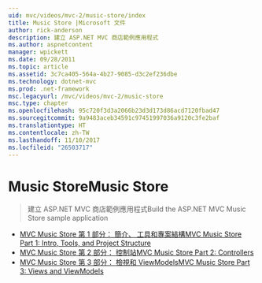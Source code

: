 ```yaml
---
uid: mvc/videos/mvc-2/music-store/index
title: Music Store |Microsoft 文件
author: rick-anderson
description: 建立 ASP.NET MVC 商店範例應用程式
ms.author: aspnetcontent
manager: wpickett
ms.date: 09/28/2011
ms.topic: article
ms.assetid: 3c7ca405-564a-4b27-9085-d3c2ef236dbe
ms.technology: dotnet-mvc
ms.prod: .net-framework
msc.legacyurl: /mvc/videos/mvc-2/music-store
msc.type: chapter
ms.openlocfilehash: 95c720f3d3a2066b23d3d173d86acd7120fbad47
ms.sourcegitcommit: 9a9483aceb34591c97451997036a9120c3fe2baf
ms.translationtype: HT
ms.contentlocale: zh-TW
ms.lasthandoff: 11/10/2017
ms.locfileid: "26503717"
---
```

<a name="music-store"></a><span data-ttu-id="c4f48-103">Music Store</span><span class="sxs-lookup"><span data-stu-id="c4f48-103">Music Store</span></span>
====================
> <span data-ttu-id="c4f48-104">建立 ASP.NET MVC 商店範例應用程式</span><span class="sxs-lookup"><span data-stu-id="c4f48-104">Build the ASP.NET MVC Music Store sample application</span></span>


- [<span data-ttu-id="c4f48-105">MVC Music Store 第 1 部分： 簡介、 工具和專案結構</span><span class="sxs-lookup"><span data-stu-id="c4f48-105">MVC Music Store Part 1: Intro, Tools, and Project Structure</span></span>](mvc-music-store-part-1-intro-tools-and-project-structure.md)
- [<span data-ttu-id="c4f48-106">MVC Music Store 第 2 部分： 控制站</span><span class="sxs-lookup"><span data-stu-id="c4f48-106">MVC Music Store Part 2: Controllers</span></span>](mvc-music-store-part-2-controllers.md)
- [<span data-ttu-id="c4f48-107">MVC Music Store 第 3 部分： 檢視和 ViewModels</span><span class="sxs-lookup"><span data-stu-id="c4f48-107">MVC Music Store Part 3: Views and ViewModels</span></span>](mvc-music-store-part-3-views-and-viewmodels.md)
